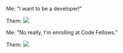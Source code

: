 Me: "I want to be a developer!"

Them:
![](http://i2.kym-cdn.com/entries/icons/original/000/003/194/001.jpg)

Me: "No really, I'm enrolling at Code Fellows."

Them:
![](http://www.telegraphindia.com/1111108/images/captain.jpg)

